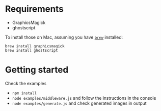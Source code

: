 # Requirements

* GraphicsMagick
* ghostscript

To install those on Mac, assuming you have [`brew`](http://brew.sh/) installed:

```
brew install graphicsmagick
brew install ghostscript
```

# Getting started

Check the examples
* `npm install`
* `node examples/middleware.js` and follow the instructions in the console
* `node examples/generate.js` and check generated images in output


